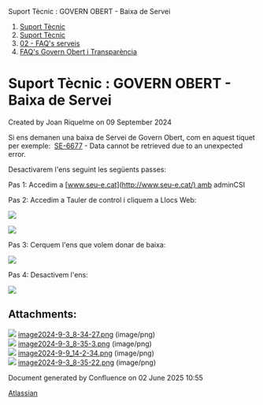Suport Tècnic : GOVERN OBERT - Baixa de Servei  

1.  [Suport Tècnic](index.md)
2.  [Suport Tècnic](13893782.md)
3.  [02 - FAQ's serveis](26313393.md)
4.  [FAQ's Govern Obert i Transparència](100008586.md)

Suport Tècnic : GOVERN OBERT - Baixa de Servei
==============================================

Created by Joan Riquelme on 09 September 2024

Si ens demanen una baixa de Servei de Govern Obert, com en aquest tiquet per exemple:  [SE-6677](https://contacte.aoc.cat/browse/SE-6677?src=confmacro) - Data cannot be retrieved due to an unexpected error.

Desactivarem l'ens seguint les següents passes:

Pas 1: Accedim a [www.seu-e.cat](http://www.seu-e.cat/) amb adminCSI

Pas 2: Accedim a Tauler de control i cliquem a Llocs Web:

![](attachments/113311920/113311921.png)

  

![](attachments/113311920/113311922.png)

  

Pas 3: Cerquem l'ens que volem donar de baixa:

![](attachments/113311920/113311924.png)

  

Pas 4: Desactivem l'ens:

![](attachments/113311920/113311923.png)

  

  

  

  

  

  

  

  

Attachments:
------------

![](images/icons/bullet_blue.gif) [image2024-9-3\_8-34-27.png](attachments/113311920/113311921.png) (image/png)  
![](images/icons/bullet_blue.gif) [image2024-9-3\_8-35-3.png](attachments/113311920/113311922.png) (image/png)  
![](images/icons/bullet_blue.gif) [image2024-9-9\_14-2-34.png](attachments/113311920/113311923.png) (image/png)  
![](images/icons/bullet_blue.gif) [image2024-9-3\_8-35-22.png](attachments/113311920/113311924.png) (image/png)  

Document generated by Confluence on 02 June 2025 10:55

[Atlassian](http://www.atlassian.com/)